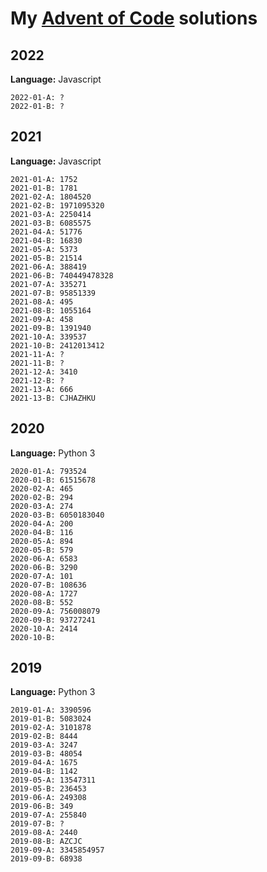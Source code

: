 # My [Advent of Code](https://adventofcode.com) solutions

## 2022

**Language:** Javascript

```
2022-01-A: ?
2022-01-B: ?
```

## 2021

**Language:** Javascript

```
2021-01-A: 1752
2021-01-B: 1781
2021-02-A: 1804520
2021-02-B: 1971095320
2021-03-A: 2250414
2021-03-B: 6085575
2021-04-A: 51776
2021-04-B: 16830
2021-05-A: 5373 
2021-05-B: 21514
2021-06-A: 388419
2021-06-B: 740449478328
2021-07-A: 335271
2021-07-B: 95851339
2021-08-A: 495
2021-08-B: 1055164 
2021-09-A: 458
2021-09-B: 1391940 
2021-10-A: 339537
2021-10-B: 2412013412
2021-11-A: ?
2021-11-B: ?
2021-12-A: 3410
2021-12-B: ?
2021-13-A: 666
2021-13-B: CJHAZHKU
```


## 2020

**Language:** Python 3

```
2020-01-A: 793524
2020-01-B: 61515678
2020-02-A: 465 
2020-02-B: 294
2020-03-A: 274
2020-03-B: 6050183040
2020-04-A: 200
2020-04-B: 116
2020-05-A: 894
2020-05-B: 579
2020-06-A: 6583
2020-06-B: 3290
2020-07-A: 101
2020-07-B: 108636
2020-08-A: 1727
2020-08-B: 552
2020-09-A: 756008079
2020-09-B: 93727241
2020-10-A: 2414
2020-10-B: 
```

## 2019

**Language:** Python 3

```
2019-01-A: 3390596
2019-01-B: 5083024
2019-02-A: 3101878
2019-02-B: 8444
2019-03-A: 3247
2019-03-B: 48054
2019-04-A: 1675
2019-04-B: 1142
2019-05-A: 13547311
2019-05-B: 236453
2019-06-A: 249308
2019-06-B: 349
2019-07-A: 255840
2019-07-B: ?
2019-08-A: 2440
2019-08-B: AZCJC
2019-09-A: 3345854957
2019-09-B: 68938
```
